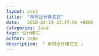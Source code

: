 ```yaml
---
layout: post
title:  "单例设计模式五"
date:   2018-08-19 23:47:00 +0800
categories: Java
tags: 设计模式
author: pepe
description: 『 单例设计模式五 』
---
```

